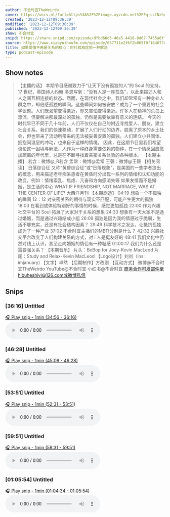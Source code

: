 ```yaml
---
author: 不合时宜TheWeirdo
cover: https://wsrv.nl/?url=https%3A%2F%2Fimage.xyzcdn.net%2FFq-ccfNzhgTqQNzlG-1qA_jOow7l.png&w=200&h=200
created: '2023-12-12T09:36:39'
modified: '2023-12-12T09:36:39'
published: '2023-12-12T09:36:39'
show: 不合时宜
snipd: https://share.snipd.com/episode/dfbd66d3-46e5-4416-8d67-7455a6ff01a0
source: https://www.xiaoyuzhoufm.com/episode/657711e2f6f2b065f0f16467?utm_source=rss
title: 如果爱情不再是关系的核心：时代孤独症的一种解法
type: podcast-episode
---
```



## Show notes
> 【主播的话】
> 本期节目感谢致力于“让天下没有孤独的人”的 Soul 的支持。
> 17 世纪，英国诗人约翰·多恩写到：“没有人是一座孤岛”，以此来描述人和人之间互相连接的状态。然而，在现代社会之中，我们却常常有一种身处人群之中，却倍感孤独的瞬间。这些瞬间如何被安放？成为了一个重要的社会学议题。人们既渴望变得亲近，却又害怕变得亲近。许多人在精神的荒岛上漂流。但要解决那最深处的孤独，仍然是需要依靠有意义的连结。
> 今天的时代早已不同于几十年前，人们不仅仅在自己的附近寻找爱人、朋友，建立社会关系。我们的快速移动，扩展了人们行动的边界，脱离了原本的乡土社会，但也带来了流动所带来的无法被妥善安置的孤独。人们建立小共同体、拥抱同温层的冲动，也来自于这样的情境。
> 因此，在这期节目里我们希望谈论这一困境与解法，人作为一种终身需要依赖的物种，在一个情感回应愈加疏离的年代里，总是在不断寻找着亲密关系体验的各种版本。
> 【本期主播】
> 若含：微博@_R若含
> 孟常：微博@孟常
> 王磬：微博@王磬
> 【相关阅读】
> 日落综合征
> 又称“黄昏综合征”或“日落现象”，是美国的一些学者提出的概念，用来描述老年痴呆患者在黄昏时分出现一系列的情绪和认知功能的改变，例如：情绪紊乱、焦虑、亢奋和方向感消失等
> 如果友情而不是婚姻，是生活的中心  WHAT IF FRIENDSHIP, NOT MARRIAGE, WAS AT THE CENTER OF LIFE?
> 大西洋月刊
> 【本期剧透】
> 04:19 想象一个不孤独的瞬间
> 12：12 对亲密关系的期待与现实不匹配，可能产生更大的孤独
> 18:03 在看到或体验特别好的事情的时候，感觉更加孤独
> 22:00 作为兴趣社交平台的 Soul 拓展了大家对于关系的想象
> 24:33 想象有一天大家不是通过婚姻，而是通过兴趣结成小组
> 26:09 孤独是因为我的情感过于脆弱，生活不够充实，还是有社会结构因素？
> 29:49 科学技术之发达，让抵抗孤独成为了一种产业
> 37:02 不合时宜主播们的MBTI分别是什么？
> 42:32 兴趣社交平台改变了人们构建关系的方式，对 i 人是挺友好的
> 48:41 我们文化中仍然对线上认识，甚至走向婚姻的情侣有一种耻感
> 01:00:17 我们为什么还是需要强关系？
> 【本期音乐】
> 片头：BeBop for Joey-Kevin MacLeod
> 片尾：Study and Relax-Kevin MacLeod
> 【Logo设计】刘刘（ins: imjanuary)
> 【文字】卓然
> 【后期制作】方改则
> 【互动方式】
> 微博@不合时宜TheWeirdo
> YouTube@不合时宜
> 小红书@不合时宜
> 商务合作可发邮件至hibuheshiyi@126.com或微博私信

## Snips
### [36:16] Untitled
[🎧 Play snip - 1min️ (34:56 - 36:16)](https://share.snipd.com/snip/02f9b13f-d637-499a-96e7-5feaed091c5e)
<audio controls> <source src="https://dts-api.xiaoyuzhoufm.com/track/5e280fb8418a84a0461fd076/657711e2f6f2b065f0f16467/media.xyzcdn.net/llLN5-R-wV0qD9TZtQFFWvMZ3u6P.m4a#t=34:56,36:16"> </audio>
### [46:28] Untitled
[🎧 Play snip - 1min️ (45:08 - 46:28)](https://share.snipd.com/snip/3c807db5-46ff-4bf4-8021-98328c03840e)
<audio controls> <source src="https://dts-api.xiaoyuzhoufm.com/track/5e280fb8418a84a0461fd076/657711e2f6f2b065f0f16467/media.xyzcdn.net/llLN5-R-wV0qD9TZtQFFWvMZ3u6P.m4a#t=45:08,46:28"> </audio>
### [53:51] Untitled
[🎧 Play snip - 1min️ (52:31 - 53:51)](https://share.snipd.com/snip/ca964cc0-904f-49b1-b4b3-afd92338a582)
<audio controls> <source src="https://dts-api.xiaoyuzhoufm.com/track/5e280fb8418a84a0461fd076/657711e2f6f2b065f0f16467/media.xyzcdn.net/llLN5-R-wV0qD9TZtQFFWvMZ3u6P.m4a#t=52:31,53:51"> </audio>
### [59:51] Untitled
[🎧 Play snip - 1min️ (58:31 - 59:51)](https://share.snipd.com/snip/2163edc2-c2c9-40d3-8dc5-e8c0a8c20070)
<audio controls> <source src="https://dts-api.xiaoyuzhoufm.com/track/5e280fb8418a84a0461fd076/657711e2f6f2b065f0f16467/media.xyzcdn.net/llLN5-R-wV0qD9TZtQFFWvMZ3u6P.m4a#t=58:31,59:51"> </audio>
### [01:05:54] Untitled
[🎧 Play snip - 1min️ (01:04:34 - 01:05:54)](https://share.snipd.com/snip/b32e1c06-74ca-4378-bd51-372d62f18690)
<audio controls> <source src="https://dts-api.xiaoyuzhoufm.com/track/5e280fb8418a84a0461fd076/657711e2f6f2b065f0f16467/media.xyzcdn.net/llLN5-R-wV0qD9TZtQFFWvMZ3u6P.m4a#t=01:04:34,01:05:54"> </audio>
